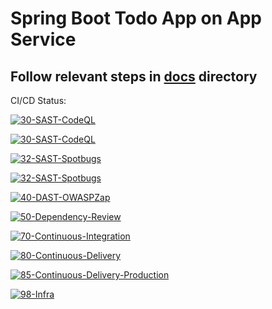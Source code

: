 # Spring Boot Todo App on App Service
## Follow relevant steps in [docs](https://github.com/martinabrle/app-service-java-demo/tree/main/docs/app-service) directory

CI/CD Status:

[![30-SAST-CodeQL](https://github.com/martinabrle/app-service-java-demo/actions/workflows/30-sast-codeql.yml/badge.svg)](https://github.com/martinabrle/app-service-java-demo/actions/workflows/30-sast-codeql.yml)

[![30-SAST-CodeQL](https://github.com/martinabrle/app-service-java-demo/actions/workflows/30-sast-codeql.yml/badge.svg)](https://github.com/martinabrle/app-service-java-demo/actions/workflows/30-sast-codeql.yml)

[![32-SAST-Spotbugs](https://github.com/martinabrle/app-service-java-demo/actions/workflows/32-sast-spotbugs.yml/badge.svg)](https://github.com/martinabrle/app-service-java-demo/actions/workflows/32-sast-spotbugs.yml)

[![32-SAST-Spotbugs](https://github.com/martinabrle/app-service-java-demo/actions/workflows/32-sast-spotbugs.yml/badge.svg)](https://github.com/martinabrle/app-service-java-demo/actions/workflows/32-sast-spotbugs.yml)

[![40-DAST-OWASPZap](https://github.com/martinabrle/app-service-java-demo/actions/workflows/40-dast-owaspzap.yml/badge.svg)](https://github.com/martinabrle/app-service-java-demo/actions/workflows/40-dast-owaspzap.yml)

[![50-Dependency-Review](https://github.com/martinabrle/app-service-java-demo/actions/workflows/50-dependency-review.yml/badge.svg)](https://github.com/martinabrle/app-service-java-demo/actions/workflows/50-dependency-review.yml)

[![70-Continuous-Integration](https://github.com/martinabrle/app-service-java-demo/actions/workflows/70-continuous-integration.yml/badge.svg)](https://github.com/martinabrle/app-service-java-demo/actions/workflows/70-continuous-integration.yml)

[![80-Continuous-Delivery](https://github.com/martinabrle/app-service-java-demo/actions/workflows/80-continuous-delivery.yml/badge.svg)](https://github.com/martinabrle/app-service-java-demo/actions/workflows/80-continuous-delivery.yml)

[![85-Continuous-Delivery-Production](https://github.com/martinabrle/app-service-java-demo/actions/workflows/85-continuous-delivery-production.yml/badge.svg)](https://github.com/martinabrle/app-service-java-demo/actions/workflows/85-continuous-delivery-production.yml)

[![98-Infra](https://github.com/martinabrle/app-service-java-demo/actions/workflows/98-infra.yml/badge.svg)](https://github.com/martinabrle/app-service-java-demo/actions/workflows/98-infra.yml)


